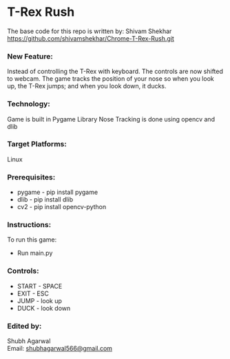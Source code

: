 # T-Rex Rush 

The base code for this repo is written by: Shivam Shekhar
https://github.com/shivamshekhar/Chrome-T-Rex-Rush.git

### New Feature:
Instead of controlling the T-Rex with keyboard. The controls are now shifted to webcam. The game tracks the position of your nose so when you look up, the T-Rex jumps; and when you look down, it ducks.    

### Technology:
Game is built in Pygame Library
Nose Tracking is done using opencv and dlib

### Target Platforms:
Linux

### Prerequisites:
* pygame - pip install pygame
* dlib - pip install dlib
* cv2 - pip install opencv-python

### Instructions:   
To run this game:  
* Run main.py

### Controls: 
* START - SPACE
* EXIT  - ESC
* JUMP  - look up
* DUCK  - look down

### Edited by: 
Shubh Agarwal  
Email: shubhagarwal566@gmail.com   
